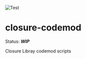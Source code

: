 ![Test](https://github.com/toshi-toma/closure-codemod/workflows/Test/badge.svg?branch=master)

# closure-codemod

Status: **_WIP_**

Closure Libray codemod scripts
